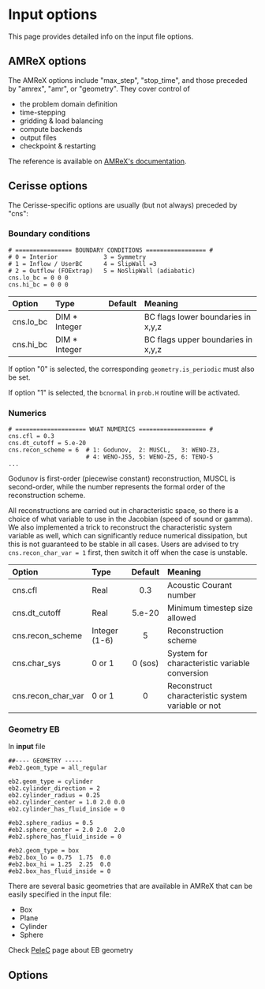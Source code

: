 # Input options

This page provides detailed info on the input file options.  

## AMReX options

The AMReX options include "max_step", "stop_time", and those preceded by "amrex", "amr", or "geometry". They cover control of 

* the problem domain definition
* time-stepping
* gridding & load balancing
* compute backends
* output files
* checkpoint & restarting

The reference is available on [AMReX's documentation](https://amrex-codes.github.io/amrex/docs_html/Inputs_Chapter.html).

## Cerisse options

The Cerisse-specific options are usually (but not always) preceded by "cns":

### Boundary conditions

```
# ================ BOUNDARY CONDITIONS ================= #
# 0 = Interior             3 = Symmetry
# 1 = Inflow / UserBC      4 = SlipWall =3
# 2 = Outflow (FOExtrap)   5 = NoSlipWall (adiabatic)
cns.lo_bc = 0 0 0
cns.hi_bc = 0 0 0
```

Option            | Type             | Default   | Meaning
:-----------------|:-----------------|:----------|:--------------------------------
cns.lo_bc         | DIM * Integer    |           | BC flags lower boundaries in x,y,z
cns.hi_bc         | DIM * Integer    |           | BC flags upper boundaries in x,y,z

If option "0" is selected, the corresponding `geometry.is_periodic` must also be set.

If option "1" is selected, the `bcnormal` in `prob.H` routine will be activated.

### Numerics

```
# ==================== WHAT NUMERICS =================== #
cns.cfl = 0.3
cns.dt_cutoff = 5.e-20
cns.recon_scheme = 6  # 1: Godunov,  2: MUSCL,   3: WENO-Z3, 
                      # 4: WENO-JS5, 5: WENO-Z5, 6: TENO-5
...
```
Godunov is first-order (piecewise constant) reconstruction, MUSCL is second-order, while the number represents the formal order of the reconstruction scheme.

All reconstructions are carried out in characteristic space, so there is a choice of what variable to use in the Jacobian (speed of sound or gamma). We also implemented a trick to reconstruct the characteristic system variable as well, which can significantly reduce numerical dissipation, but this is not guaranteed to be stable in all cases. Users are advised to try `cns.recon_char_var = 1` first, then switch it off when the case is unstable.

Option             | Type             | Default   | Meaning
:------------------|:-----------------|:---------:|:--------------------------------
cns.cfl            | Real             | 0.3       | Acoustic Courant number
cns.dt_cutoff      | Real             | 5.e-20    | Minimum timestep size allowed
cns.recon_scheme   | Integer (1-6)    | 5         | Reconstruction scheme 
cns.char_sys       | 0 or 1           | 0 (sos)   | System for characteristic variable conversion
cns.recon_char_var | 0 or 1           | 0         | Reconstruct characteristic system variable or not

### Geometry EB

In **input** file

```
##---- GEOMETRY -----
#eb2.geom_type = all_regular

eb2.geom_type = cylinder
eb2.cylinder_direction = 2
eb2.cylinder_radius = 0.25
eb2.cylinder_center = 1.0 2.0 0.0
eb2.cylinder_has_fluid_inside = 0

#eb2.sphere_radius = 0.5
#eb2.sphere_center = 2.0 2.0  2.0
#eb2.sphere_has_fluid_inside = 0

#eb2.geom_type = box
#eb2.box_lo = 0.75  1.75  0.0
#eb2.box_hi = 1.25  2.25  0.0
#eb2.box_has_fluid_inside = 0
```

There are several basic geometries that are available in AMReX that can be easily specified in the input file:
- Box
- Plane
- Cylinder
- Sphere

Check [PeleC](https://amrex-combustion.github.io/PeleC/geometry/EB.html) 
page about EB geometry 



## Options




